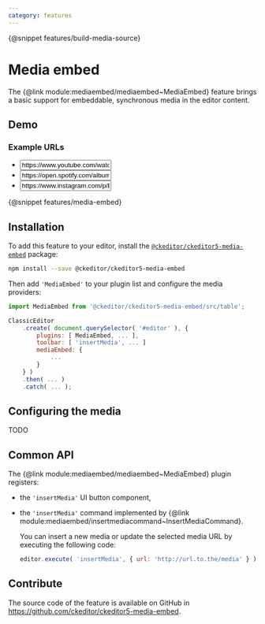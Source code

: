 ```yaml
---
category: features
---
```


{@snippet features/build-media-source}

# Media embed

The {@link module:mediaembed/mediaembed~MediaEmbed} feature brings a basic support for embeddable, synchronous media in the editor content.

## Demo

### Example URLs

* <input class="example-input" type="text" value="https://www.youtube.com/watch?v=H08tGjXNHO4">
* <input class="example-input" type="text" value="https://open.spotify.com/album/2IXlgvecaDqOeF3viUZnPI?si=ogVw7KlcQAGZKK4Jz9QzvA">
* <input class="example-input" type="text" value="https://www.instagram.com/p/BmMZgokAGGQ/?taken-by=nasa">

{@snippet features/media-embed}

## Installation

To add this feature to your editor, install the [`@ckeditor/ckeditor5-media-embed`](https://www.npmjs.com/package/@ckeditor/ckeditor5-media-embed) package:

```bash
npm install --save @ckeditor/ckeditor5-media-embed
```

Then add `'MediaEmbed'` to your plugin list and configure the media providers:

```js
import MediaEmbed from '@ckeditor/ckeditor5-media-embed/src/table';

ClassicEditor
	.create( document.querySelector( '#editor' ), {
		plugins: [ MediaEmbed, ... ],
		toolbar: [ 'insertMedia', ... ]
		mediaEmbed: {
			...
		}
	} )
	.then( ... )
	.catch( ... );
```

## Configuring the media

TODO

## Common API

The {@link module:mediaembed/mediaembed~MediaEmbed} plugin registers:
* the `'insertMedia'` UI button component,
* the `'insertMedia'` command implemented by {@link module:mediaembed/insertmediacommand~InsertMediaCommand}.

	You can insert a new media or update the selected media URL by executing the following code:

	```js
	editor.execute( 'insertMedia', { url: 'http://url.to.the/media' } );
	```

## Contribute

The source code of the feature is available on GitHub in https://github.com/ckeditor/ckeditor5-media-embed.
